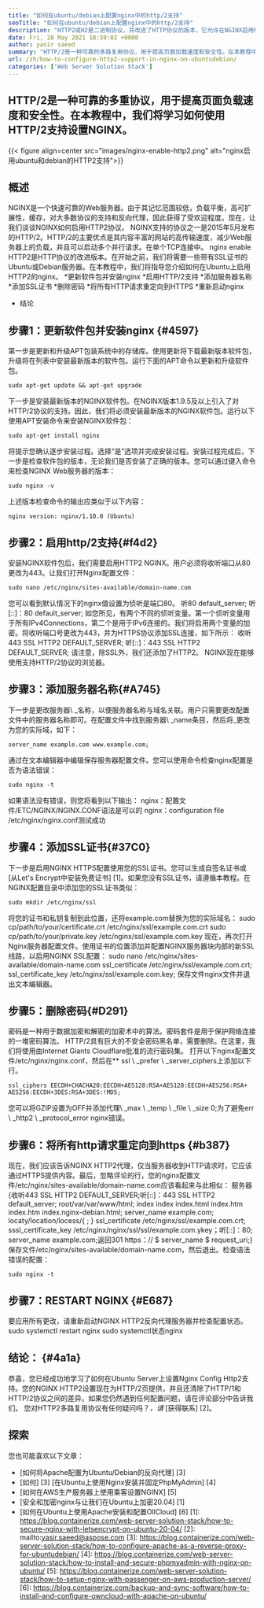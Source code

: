 ```yaml
---
title: "如何在ubuntu/debian上配置nginx中的http/2支持" 
seoTitle: "如何在ubuntu/debian上配置nginx中的http/2支持" 
description: "HTTP2或H2是二进制协议，并改进了HTTP协议的版本，它允许在NGINX启用http2支持后提高站点页面的速度" 
date: Fri, 28 May 2021 18:59:02 +0000
author: yasir saeed
summary: "HTTP/2是一种可靠的多路复用协议，用于提高页面加载速度和安全性。在本教程中，我们将学习如何使用HTTP/2支持设置NGINX。" 
url: /zh/how-to-configure-http2-support-in-nginx-on-ubuntudebian/
categories: ['Web Server Solution Stack']
---
```


## HTTP/2是一种可靠的多重协议，用于提高页面负载速度和安全性。在本教程中，我们将学习如何使用HTTP/2支持设置NGINX。

{{< figure align=center src="images/nginx-enable-http2.png" alt="nginx启用ubuntu和debian的HTTP2支持">}}


## **概述**
NGINX是一个快速可靠的Web服务器。由于其记忆范围较低，负载平衡，高可扩展性，缓存，对大多数协议的支持和反向代理，因此获得了受欢迎程度。现在，让我们谈谈NGINX如何启用HTTP2协议。
NGINX支持的协议之一是2015年5月发布的HTTP/2。HTTP/2的主要优点是其内容丰富的网站的高传输速度，减少Web服务器上的负载，并且可以启动多个并行请求。在单个TCP连接中。 nginx enable HTTP2是HTTP协议的改进版本。在开始之前，我们将需要一些带有SSL证书的Ubuntu或Debian服务器。在本教程中，我们将指导您介绍如何在Ubuntu上启用HTTP2的nginx。
  *更新软件包并安装nginx
  *启用HTTP/2支持
  *添加服务器名称
  *添加SSL证书
  *删除密码
  *将所有HTTP请求重定向到HTTPS
  *重新启动nginx
  * 结论

## 步骤1：更新软件包并安装nginx {#4597}
第一步是更新和升级APT包装系统中的存储库。使用更新将下载最新版本软件包，升级将在列表中安装最新版本的软件包。运行下面的APT命令以更新和升级软件包。
```
sudo apt-get update && apt-get upgrade
```
下一步是安装最新版本的NGINX软件包。在NGINX版本1.9.5及以上引入了对HTTP/2协议的支持。因此，我们将必须安装最新版本的NGINX软件包。运行以下使用APT安装命令来安装NGINX软件包：
```
sudo apt-get install nginx
```
将提示您确认逐步安装过程。选择“是”选项并完成安装过程。安装过程完成后，下一步是检查软件包的版本，无论我们是否安装了正确的版本。您可以通过键入命令来检查NGINX Web服务器的版本：
```
sudo nginx -v
```
上述版本检查命令的输出应类似于以下内容：
```
nginx version: nginx/1.10.0 (Ubuntu)
```

## 步骤2：启用http/2支持{#f4d2}
安装NGINX软件包后，我们需要启用HTTP2 NGINX。用户必须将收听端口从80更改为443。让我们打开Nginx配置文件：
```
sudo nano /etc/nginx/sites-available/domain-name.com
```
您可以看到默认情况下的nginx值设置为侦听是端口80。
听80 default_server;
听[::]：80 default_server;
如您所见，有两个不同的侦听变量。第一个侦听变量用于所有IPv4Connections，第二个是用于IPv6连接的。我们将启用两个变量的加密。将收听端口号更改为443，并为HTTPS协议添加SSL连接，如下所示：
收听443 SSL HTTP2 DEFAULT_SERVER;
听[::]：443 SSL HTTP2 DEFAULT_SERVER;
请注意，除SSL外，我们还添加了HTTP2。 NGINX现在能够使用支持HTTP/2协议的浏览器。

## 步骤3：添加服务器名称{#A745}
下一步是更改服务器\ _名称，以便服务器名称与域名关联。用户只需要更改配置文件中的服务器名称即可。在配置文件中找到服务器\ _name条目，然后将_更改为您的实际域，如下：
```
server_name example.com www.example.com;
```
通过在文本编辑器中编辑保存服务器配置文件。您可以使用命令检查nginx配置是否为语法错误：
```
sudo nginx -t
```
如果语法没有错误，则您将看到以下输出：
nginx：配置文件/ETC/NGINX/NGINX.CONF语法是可以的
nginx：configuration file /etc/nginx/nginx.conf测试成功

## 步骤4：添加SSL证书{#37C0}
下一步是启用NGINX HTTPS配置使用您的SSL证书。您可以生成自签名证书或[从Let's Encrypt中安装免费证书] [1]。如果您没有SSL证书，请遵循本教程。在NGINX配置目录中添加您的SSL证书类似：
```
sudo mkdir /etc/nginx/ssl
```
将您的证书和私钥复制到此位置，还将example.com替换为您的实际域名：
sudo cp/path/to/your/certificate.crt /etc/nginx/ssl/example.com.crt
sudo cp/path/to/your/private.key /etc/nginx/ssl/example.com.key
现在，再次打开Nginx服务器配置文件。使用证书的位置添加并配置NGINX服务器块内部的新SSL线路，以启用NGINX SSL配置：
sudo nano /etc/nginx/sites-available/domain-name.com
ssl_certificate /etc/nginx/ssl/example.com.crt;
ssl_certificate_key /etc/nginx/ssl/example.com.key;
保存文件nginx文件并退出文本编辑器。

## 步骤5：删除密码{#D291}
密码是一种用于数据加密和解密的加密术中的算法。密码套件是用于保护网络连接的一堆密码算法。 HTTP/2具有巨大的不安全密码黑名单，需要删除。在这里，我们将使用由Internet Giants Cloudflare批准的流行密码集。
打开以下nginx配置文件/etc/nginx/nginx.conf，然后在** ssl \ _prefer \ _server_ciphers上添加以下行。
```
ssl_ciphers EECDH+CHACHA20:EECDH+AES128:RSA+AES128:EECDH+AES256:RSA+
AES256:EECDH+3DES:RSA+3DES:!MD5;
```
您可以将GZIP设置为OFF并添加代理\ _max \ _temp \ _file \ _size 0;为了避免err \ _http2 \ _protocol_error nginx错误。

## 步骤6：将所有http请求重定向到https {#b387}
现在，我们应该告诉NGINX HTTP2代理，仅当服务器收到HTTP请求时，它应该通过HTTPS提供内容。最后，忽略评论的行，您的nginx配置文件/etc/nginx/sites-available/domain-name.com应该看起来与此相似：
服务器{收听443 SSL HTTP2 DEFAULT_SERVER;听[::]：443 SSL HTTP2 default_server; root/var/var/www/html; index index index.html index.htm index.htm index.nginx-debian.html; server_name example.com; locaty/location/locess/{ ; } ssl_certificate /etc/nginx/ssl/example.com.crt; sssl_certificate_key /etc/nginx/nginx/ssl/ssl/example.com.ykey；听[::]：80; server_name example.com;返回301 https：// $ server_name $ request_uri;}
保存文件/etc/nginx/sites-available/domain-name.com，然后退出。检查语法错误的配置：
```
sudo nginx -t
```

## 步骤7：RESTART NGINX {#E687}
要应用所有更改，请重新启动NGINX HTTP2反向代理服务器并检查配置状态。
sudo systemctl restart nginx
sudo systemctl状态nginx

## **结论：** {#4a1a}
恭喜，您已经成功地学习了如何在Ubuntu Server上设置Nginx Config Http2支持。您的NGINX HTTP2设置现在为HTTP/2页提供，并且还清除了HTTP/1和HTTP/2协议之间的差异。如果您仍然遇到任何配置问题，请在评论部分中告诉我们。
您对HTTP2多路复用协议有任何疑问吗？_，请_ [获得联系] [2]。

## 探索
您也可能喜欢以下文章：
  * [如何将Apache配置为Ubuntu/Debian的反向代理] [3]
  * [如何] [3] [在Ubuntu上使用Nginx安装并固定PhpMyAdmin] [4]
  * [如何在AWS生产服务器上使用乘客设置NGINX] [5]
  * [安全和加密nginx与让我们在Ubuntu上加密20.04] [1]
  * [如何在Ubuntu上使用Apache安装和配置OllCloud] [6]
[1]: https://blog.containerize.com/web-server-solution-stack/how-to-secure-nginx-with-letsencrypt-on-ubuntu-20-04/
[2]: mailto:yasir.saeed@aspose.com
[3]: https://blog.containerize.com/web-server-solution-stack/how-to-configure-apache-as-a-reverse-proxy-for-ubuntudebian/
[4]: https://blog.containerize.com/web-server-solution-stack/how-to-install-and-secure-phpmyadmin-with-nginx-on-ubuntu/
[5]: https://blog.containerize.com/web-server-solution-stack/how-to-setup-nginx-with-passenger-on-aws-production-server/
[6]: https://blog.containerize.com/backup-and-sync-software/how-to-install-and-configure-owncloud-with-apache-on-ubuntu/
